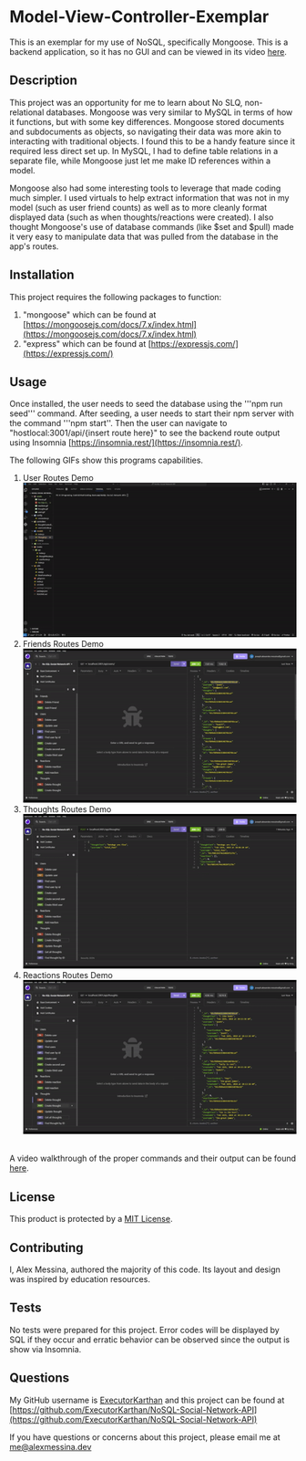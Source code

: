 # Model-View-Controller-Exemplar
This is an exemplar for my use of NoSQL, specifically Mongoose. This is a backend application, so it has no GUI and can be viewed in its video <a href="./assets/No-SQL-Demo.mp4"> here</a>.

## Description

This project was an opportunity for me to learn about No SLQ, non-relational databases. Mongoose was very similar to MySQL in terms of how it functions, but with some key differences. Mongoose stored documents and subdocuments as objects, so navigating their data was more akin to interacting with traditional objects. I found this to be a handy feature since it required less direct set up. In MySQL, I had to define table relations in a separate file, while Mongoose just let me make ID references within a model. 

Mongoose also had some interesting tools to leverage that made coding much simpler. I used virtuals to help extract information that was not in my model (such as user friend counts) as well as to more cleanly format displayed data (such as when thoughts/reactions were created). I also thought Mongoose's use of database commands (like $set and $pull) made it very easy to manipulate data that was pulled from the database in the app's routes.

## Installation
This project requires the following packages to function:
1) "mongoose" which can be found at [https://mongoosejs.com/docs/7.x/index.html](https://mongoosejs.com/docs/7.x/index.html)
2) "express" which can be found at [https://expressjs.com/](https://expressjs.com/) 

## Usage
Once installed, the user needs to seed the database using the '''npm run seed''' command. After seeding, a user needs to start their npm server with the command '''npm start''. Then the user can navigate to "hostlocal:3001/api/{insert route here}" to see the backend route output using Insomnia [https://insomnia.rest/](https://insomnia.rest/). 

The following GIFs show this programs capabilities.
1) User Routes Demo <br>
![User Routes Demo Gif](./assets/users.gif)
2) Friends Routes Demo <br>
![Friends Routes Demo Gif](./assets/friends.gif)
3) Thoughts Routes Demo<br>
![Thoughts Routes Demo Gif](./assets/thoughts.gif) 
4) Reactions Routes Demo<br>
![Reactions Routes Demo Gif](./assets/reactions.gif) 
<br>
A video walkthrough of the proper commands and their output can be found <a href="./assets/No-SQL-Demo.mp4"> here</a>.

## License
This product is protected by a [MIT License](http://choosealicense.com/licenses/mit).

## Contributing
I, Alex Messina, authored the majority of this code. Its layout and design was inspired by education resources. 

## Tests
No tests were prepared for this project. Error codes will be displayed by SQL if they occur and erratic behavior can be observed since the output is show via Insomnia.

## Questions
My GitHub username is [ExecutorKarthan](https://github.com/ExecutorKarthan) and this project can be found at [https://github.com/ExecutorKarthan/NoSQL-Social-Network-API](https://github.com/ExecutorKarthan/NoSQL-Social-Network-API)

If you have questions or concerns about this project, please email me at me@alexmessina.dev

